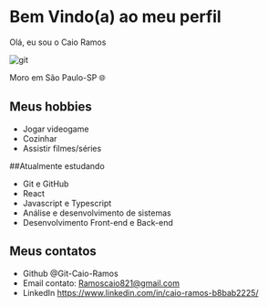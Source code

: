 # Bem Vindo(a) ao meu perfil


Olá, eu sou o Caio Ramos

![git](https://user-images.githubusercontent.com/113386335/189747644-7eace7aa-b8da-42ee-bad2-fdcd8ea4f491.jpg)

Moro em São Paulo-SP 🌐 
## Meus hobbies

- Jogar videogame
- Cozinhar
- Assistir filmes/séries 


##Atualmente estudando 

- Git e GitHub
- React
- Javascript e Typescript
- Análise e desenvolvimento de sistemas
- Desenvolvimento Front-end e Back-end

## Meus contatos 

- Github @Git-Caio-Ramos
- Email contato: Ramoscaio821@gmail.com
- LinkedIn https://www.linkedin.com/in/caio-ramos-b8bab2225/

